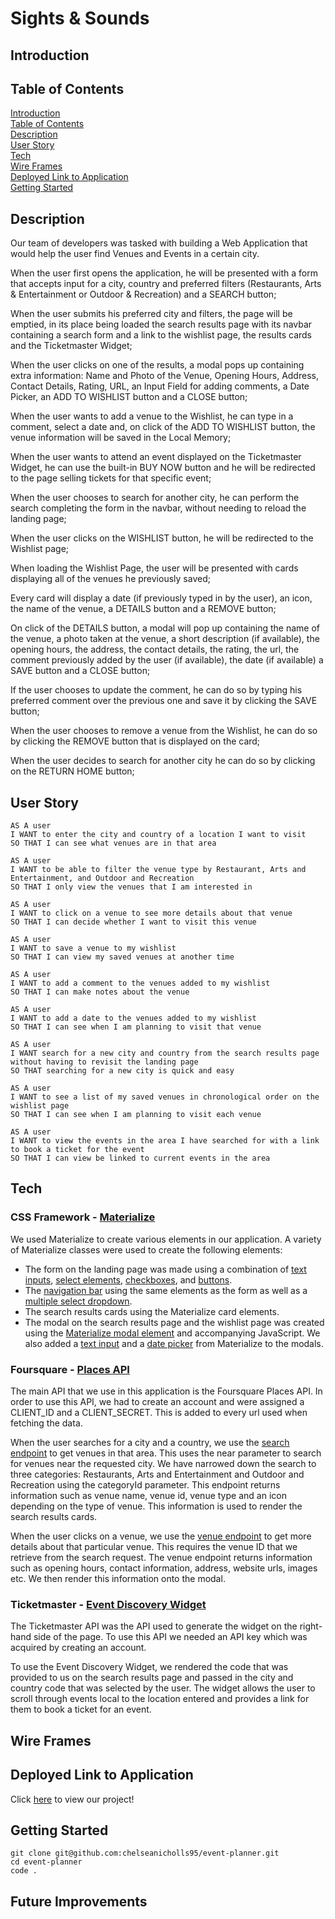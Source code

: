 # Sights & Sounds

## Introduction

## Table of Contents

[Introduction](#introduction)  
 [Table of Contents](#table-of-contents)  
 [Description](#description)  
 [User Story](#user-story)  
 [Tech](#tech)  
 [Wire Frames](#wire-frames)  
 [Deployed Link to Application](#deployed-link-to-application)  
 [Getting Started](#getting-started)

## Description

Our team of developers was tasked with building a Web Application that would help the user find Venues and Events in a certain city.

When the user first opens the application, he will be presented with a form that accepts input for a city, country and preferred filters (Restaurants, Arts & Entertainment or Outdoor & Recreation) and a SEARCH button;

When the user submits his preferred city and filters, the page will be emptied, in its place being loaded the search results page with its navbar containing a search form and a link to the wishlist page, the results cards and the Ticketmaster Widget;

When the user clicks on one of the results, a modal pops up containing extra information: Name and Photo of the Venue, Opening Hours, Address, Contact Details, Rating, URL, an Input Field for adding comments, a Date Picker, an ADD TO WISHLIST button and a CLOSE button;

When the user wants to add a venue to the Wishlist, he can type in a comment, select a date and, on click of the ADD TO WISHLIST button, the venue information will be saved in the Local Memory;

When the user wants to attend an event displayed on the Ticketmaster Widget, he can use the built-in BUY NOW button and he will be redirected to the page selling tickets for that specific event;

When the user chooses to search for another city, he can perform the search completing the form in the navbar, without needing to reload the landing page;

When the user clicks on the WISHLIST button, he will be redirected to the Wishlist page;

When loading the Wishlist Page, the user will be presented with cards displaying all of the venues he previously saved;

Every card will display a date (if previously typed in by the user), an icon, the name of the venue, a DETAILS button and a REMOVE button;

On click of the DETAILS button, a modal will pop up containing the name of the venue, a photo taken at the venue, a short description (if available), the opening hours, the address, the contact details, the rating, the url, the comment previously added by the user (if available), the date (if available) a SAVE button and a CLOSE button;

If the user chooses to update the comment, he can do so by typing his preferred comment over the previous one and save it by clicking the SAVE button;

When the user chooses to remove a venue from the Wishlist, he can do so by clicking the REMOVE button that is displayed on the card;

When the user decides to search for another city he can do so by clicking on the RETURN HOME button;

## User Story

```
AS A user
I WANT to enter the city and country of a location I want to visit
SO THAT I can see what venues are in that area

AS A user
I WANT to be able to filter the venue type by Restaurant, Arts and Entertainment, and Outdoor and Recreation
SO THAT I only view the venues that I am interested in

AS A user
I WANT to click on a venue to see more details about that venue
SO THAT I can decide whether I want to visit this venue

AS A user
I WANT to save a venue to my wishlist
SO THAT I can view my saved venues at another time

AS A user
I WANT to add a comment to the venues added to my wishlist
SO THAT I can make notes about the venue

AS A user
I WANT to add a date to the venues added to my wishlist
SO THAT I can see when I am planning to visit that venue

AS A user
I WANT search for a new city and country from the search results page without having to revisit the landing page
SO THAT searching for a new city is quick and easy

AS A user
I WANT to see a list of my saved venues in chronological order on the wishlist page
SO THAT I can see when I am planning to visit each venue

AS A user
I WANT to view the events in the area I have searched for with a link to book a ticket for the event
SO THAT I can view be linked to current events in the area
```

## Tech

### CSS Framework - [Materialize](https://materializecss.com/)

We used Materialize to create various elements in our application. A variety of Materialize classes were used to create the following elements:

- The form on the landing page was made using a combination of [text inputs](https://materializecss.com/text-inputs.html), [select elements](https://materializecss.com/select.html), [checkboxes](https://materializecss.com/checkboxes.html), and [buttons](https://materializecss.com/buttons.html).
- The [navigation bar](https://materializecss.com/navbar.html) using the same elements as the form as well as a [multiple select dropdown](https://materializecss.com/select.html).
- The search results cards using the Materialize card elements.
- The modal on the search results page and the wishlist page was created using the [Materialize modal element](https://materializecss.com/modals.html) and accompanying JavaScript. We also added a [text input](https://materializecss.com/text-inputs.html) and a [date picker](https://materializecss.com/pickers.html) from Materialize to the modals.

### Foursquare - [Places API](https://developer.foursquare.com/docs/places-api/)

The main API that we use in this application is the Foursquare Places API. In order to use this API, we had to create an account and were assigned a CLIENT_ID and a CLIENT_SECRET. This is added to every url used when fetching the data.

When the user searches for a city and a country, we use the [search endpoint](https://developer.foursquare.com/docs/venues/search) to get venues in that area. This uses the near parameter to search for venues near the requested city. We have narrowed down the search to three categories: Restaurants, Arts and Entertainment and Outdoor and Recreation using the categoryId parameter. This endpoint returns information such as venue name, venue id, venue type and an icon depending on the type of venue. This information is used to render the search results cards.

When the user clicks on a venue, we use the [venue endpoint](https://developer.foursquare.com/docs/api-reference/venues/details) to get more details about that particular venue. This requires the venue ID that we retrieve from the search request. The venue endpoint returns information such as opening hours, contact information, address, website urls, images etc. We then render this information onto the modal.

### Ticketmaster - [Event Discovery Widget](https://developer.ticketmaster.com/products-and-docs/widgets/event-discovery/)

The Ticketmaster API was the API used to generate the widget on the right-hand side of the page. To use this API we needed an API key which was acquired by creating an account.

To use the Event Discovery Widget, we rendered the code that was provided to us on the search results page and passed in the city and country code that was selected by the user. The widget allows the user to scroll through events local to the location entered and provides a link for them to book a ticket for an event.

## Wire Frames

## Deployed Link to Application

Click [here](https://chelseanicholls95.github.io/event-planner/) to view our project!

## Getting Started

```
git clone git@github.com:chelseanicholls95/event-planner.git
cd event-planner
code .
```

## Future Improvements
